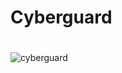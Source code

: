 # Cyberguard <h1>
![cyberguard](https://drive.google.com/file/d/14EOMyX2QJnbHWOIFEvac0kCZTgGl6hsy/view)
